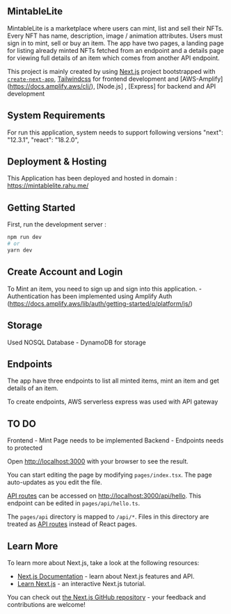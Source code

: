 ## MintableLite
MintableLite is a marketplace where users can mint, list and sell their NFTs. Every NFT has
name, description, image / animation attributes. Users must sign in to mint, sell or buy an
item. The app have two pages, a landing page for listing already minted NFTs fetched
from an endpoint and a details page for viewing full details of an item which comes from
another API endpoint.


This project is mainly created by using [Next.js](https://nextjs.org/) project bootstrapped with [`create-next-app`](https://github.com/vercel/next.js/tree/canary/packages/create-next-app), [Tailwindcss](https://tailwindcss.com/docs/installation) for frontend development and [AWS-Amplify] (https://docs.amplify.aws/cli/), [Node.js] , [Express] for backend and API development


## System Requirements
For run this application, system needs to support following versions
"next": "12.3.1",
"react": "18.2.0",


## Deployment & Hosting
This Application has been deployed and hosted in domain :  https://mintablelite.rahu.me/ 


## Getting Started

First, run the development server :

```bash
npm run dev
# or
yarn dev
```

## Create Account and Login

To Mint an item, you need to sign up and sign into this application.
    - Authentication has been implemented using Amplify Auth
    (https://docs.amplify.aws/lib/auth/getting-started/q/platform/js/)

## Storage

Used NOSQL Database - DynamoDB  for storage


## Endpoints 
The app have three endpoints to list all minted items, mint an item and
get details of an item.

To create endpoints, AWS serverless express was used with API gateway



## TO DO
Frontend - Mint Page needs to be implemented
Backend - Endpoints needs to protected



Open [http://localhost:3000](http://localhost:3000) with your browser to see the result.

You can start editing the page by modifying `pages/index.tsx`. The page auto-updates as you edit the file.

[API routes](https://nextjs.org/docs/api-routes/introduction) can be accessed on [http://localhost:3000/api/hello](http://localhost:3000/api/hello). This endpoint can be edited in `pages/api/hello.ts`.

The `pages/api` directory is mapped to `/api/*`. Files in this directory are treated as [API routes](https://nextjs.org/docs/api-routes/introduction) instead of React pages.

## Learn More

To learn more about Next.js, take a look at the following resources:

- [Next.js Documentation](https://nextjs.org/docs) - learn about Next.js features and API.
- [Learn Next.js](https://nextjs.org/learn) - an interactive Next.js tutorial.

You can check out [the Next.js GitHub repository](https://github.com/vercel/next.js/) - your feedback and contributions are welcome!


